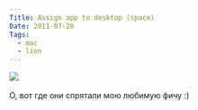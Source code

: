 ```yaml
---
Title: Assign app to desktop (space)
Date: 2011-07-20
Tags: 
  - mac
  - lion
---
```


<div class="text"><img src="http://dl.dropbox.com/u/140528/site/assign-to-desktop.png" /><br /><br />
О, вот где они спрятали мою любимую фичу :)</div>